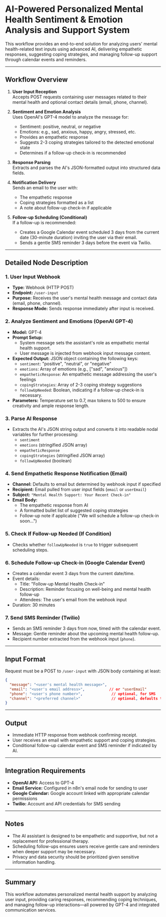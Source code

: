 # AI-Powered Personalized Mental Health Sentiment & Emotion Analysis and Support System

This workflow provides an end-to-end solution for analyzing users' mental health-related text inputs using advanced AI, delivering empathetic responses, suggesting coping strategies, and managing follow-up support through calendar events and reminders.

---

## Workflow Overview

1. **User Input Reception**  
   Accepts POST requests containing user messages related to their mental health and optional contact details (email, phone, channel).

2. **Sentiment and Emotion Analysis**  
   Uses OpenAI's GPT-4 model to analyze the message for:
   - Sentiment: positive, neutral, or negative  
   - Emotions: e.g., sad, anxious, happy, angry, stressed, etc.  
   - Provides an empathetic response  
   - Suggests 2-3 coping strategies tailored to the detected emotional state  
   - Determines if a follow-up check-in is recommended  

3. **Response Parsing**  
   Extracts and parses the AI's JSON-formatted output into structured data fields.

4. **Notification Delivery**  
   Sends an email to the user with:  
   - The empathetic response  
   - Coping strategies formatted as a list  
   - A note about follow-up check-in if applicable  

5. **Follow-up Scheduling (Conditional)**  
   If a follow-up is recommended:  
   - Creates a Google Calendar event scheduled 3 days from the current date (30-minute duration) inviting the user via their email.  
   - Sends a gentle SMS reminder 3 days before the event via Twilio.

---

## Detailed Node Description

### 1. User Input Webhook
- **Type:** Webhook (HTTP POST)  
- **Endpoint:** `/user-input`  
- **Purpose:** Receives the user's mental health message and contact data (email, phone, channel).  
- **Response Mode:** Sends response immediately after input is received.

### 2. Analyze Sentiment and Emotions (OpenAI GPT-4)
- **Model:** GPT-4  
- **Prompt Setup:**  
  - System message sets the assistant's role as empathetic mental health support.  
  - User message is injected from webhook input message content.  
- **Expected Output:** JSON object containing the following keys:  
  - `sentiment`: "positive", "neutral", or "negative"  
  - `emotions`: Array of emotions (e.g., ["sad", "anxious"])  
  - `empatheticResponse`: An empathetic message addressing the user's feelings  
  - `copingStrategies`: Array of 2-3 coping strategy suggestions  
  - `followUpNeeded`: Boolean, indicating if a follow-up check-in is necessary.  
- **Parameters:** Temperature set to 0.7, max tokens to 500 to ensure creativity and ample response length.

### 3. Parse AI Response
- Extracts the AI's JSON string output and converts it into readable nodal variables for further processing:
  - `sentiment`  
  - `emotions` (stringified JSON array)  
  - `empatheticResponse`  
  - `copingStrategies` (stringified JSON array)  
  - `followUpNeeded` (boolean)

### 4. Send Empathetic Response Notification (Email)
- **Channel:** Defaults to email but determined by webhook input if specified  
- **Recipient:** Email pulled from user input fields (`email` or `userEmail`)  
- **Subject:** `"Mental Health Support: Your Recent Check-in"`  
- **Email Body:**  
  - The empathetic response from AI  
  - A formatted bullet list of suggested coping strategies  
  - Follow-up note if applicable ("We will schedule a follow-up check-in soon...")

### 5. Check If Follow-up Needed (If Condition)
- Checks whether `followUpNeeded` is `true` to trigger subsequent scheduling steps.

### 6. Schedule Follow-up Check-in (Google Calendar Event)
- Creates a calendar event 3 days from the current date/time.  
- Event details:  
  - Title: "Follow-up Mental Health Check-in"  
  - Description: Reminder focusing on well-being and mental health follow-up  
  - Attendees: The user's email from the webhook input  
- Duration: 30 minutes

### 7. Send SMS Reminder (Twilio)
- Sends an SMS reminder 3 days from now, timed with the calendar event.  
- Message: Gentle reminder about the upcoming mental health follow-up.  
- Recipient number extracted from the webhook input (`phone`).

---

## Input Format

Request must be a POST to `/user-input` with JSON body containing at least:

```json
{
  "message": "<user's mental health message>",
  "email": "<user's email address>",           // or "userEmail"
  "phone": "<user's phone number>",             // optional, for SMS
  "channel": "<preferred channel>"              // optional, defaults to email
}
```

---

## Output

- Immediate HTTP response from webhook confirming receipt.  
- User receives an email with empathetic support and coping strategies.  
- Conditional follow-up calendar event and SMS reminder if indicated by AI.

---

## Integration Requirements

- **OpenAI API:** Access to GPT-4  
- **Email Service:** Configured in n8n's email node for sending to user  
- **Google Calendar:** Google account linked with appropriate calendar permissions  
- **Twilio:** Account and API credentials for SMS sending  

---

## Notes

- The AI assistant is designed to be empathetic and supportive, but not a replacement for professional therapy.  
- Scheduling follow-ups ensures users receive gentle care and reminders when deeper support may be necessary.  
- Privacy and data security should be prioritized given sensitive information handling.

---

## Summary

This workflow automates personalized mental health support by analyzing user input, providing caring responses, recommending coping techniques, and managing follow-up interactions—all powered by GPT-4 and integrated communication services.